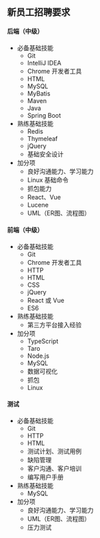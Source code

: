 
## 新员工招聘要求

#### 后端（中级）

- 必备基础技能
    - Git
    - IntelliJ IDEA
    - Chrome 开发者工具
    - HTML
    - MySQL
    - MyBatis
    - Maven
    - Java
    - Spring Boot
- 熟练基础技能
    - Redis
    - Thymeleaf
    - jQuery
    - 基础安全设计
- 加分项
    - 良好沟通能力、学习能力
    - Linux 基础命令
    - 抓包能力
    - React、Vue
    - Lucene
    - UML（ER图、流程图）

#### 前端（中级）

- 必备基础技能
    - Git
    - Chrome 开发者工具
    - HTTP
    - HTML
    - CSS
    - jQuery
    - React 或 Vue
    - ES6
- 熟练基础技能
    - 第三方平台接入经验
- 加分项
    - TypeScript
    - Taro
    - Node.js
    - MySQL
    - 数据可视化
    - 抓包
    - Linux

#### 测试

- 必备基础技能
    - Git
    - HTTP
    - HTML
    - 测试计划、测试用例
    - 缺陷管理
    - 客户沟通、客户培训
    - 编写用户手册
- 熟练基础技能
    - MySQL
- 加分项
    - 良好沟通能力、学习能力
    - UML（ER图、流程图）
    - 压力测试